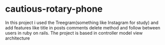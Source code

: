 # cautious-rotary-phone
In this project i used the Treegram(something like Instagram for study)  and add features like title in posts comments delete method and follow between users in ruby on rails. The project is based in controller model view architecture

